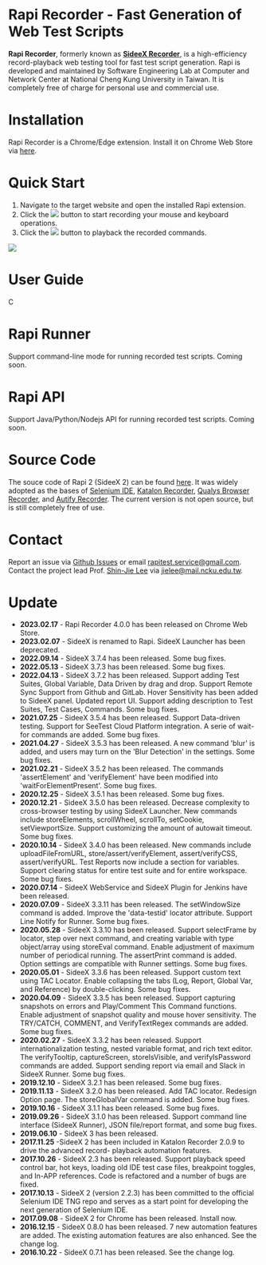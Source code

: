 # **Rapi Recorder** - Fast Generation of Web Test Scripts

**Rapi Recorder**, formerly known as [**SideeX Recorder**](https://sideex.io), is a high-efficiency record-playback web testing tool for fast test script generation. Rapi is developed and maintained by Software Engineering Lab at Computer and Network Center at National Cheng Kung University in Taiwan. It is completely free of charge for personal use and commercial use.

# Installation
Rapi Recorder is a Chrome/Edge extension. Install it on Chrome Web Store via [here](https://chrome.google.com/webstore/detail/rapi-recorder/ajondaiaeoipdkpjeoljbjimmfenohin).

# Quick Start
1. Navigate to the target website and open the installed Rapi extension.
2. Click the ![](https://i.imgur.com/rdPmd9i.png) button to start recording your mouse and keyboard operations.
3. Click the ![](https://i.imgur.com/OawkKO0.png) button to playback the recorded commands.

![](https://i.imgur.com/1swo0Vh.png)


# User Guide
C


# Rapi Runner
Support command-line mode for running recorded test scripts. Coming soon.

# Rapi API
Support Java/Python/Nodejs API for running recorded test scripts. Coming soon.

# Source Code
The souce code of Rapi 2 (SideeX 2) can be found [here](https://github.com/SideeX/sideex). It was widely adopted as the bases of [Selenium IDE](https://github.com/SeleniumHQ/selenium-ide/tree/v0.1), [Katalon Recorder](https://github.com/katalon-studio/katalon-recorder), [Qualys Browser Recorder](https://chrome.google.com/webstore/detail/qualys-browser-recorder/abnnemjpaacaimkkepphpkaiomnafldi), and [Autify Recorder](https://chrome.google.com/webstore/detail/autify-recorder/jggibfiodonlmkjbmlooehabjldddbgn). The current version is not open source, but is still completely free of use.

# Contact
Report an issue via [Github Issues](https://github.com/RapiTest/rapi/issues) or email rapitest.service@gmail.com. Contact the project lead Prof. [Shin-Jie Lee](https://www.csie.ncku.edu.tw/en/members/3) via jielee@mail.ncku.edu.tw. 

# Update
- **2023.02.17** - Rapi Recorder 4.0.0 has been released on Chrome Web Store.
- **2023.02.07** - SideeX is renamed to Rapi. SideeX Launcher has been deprecated.
- **2022.09.14** - SideeX 3.7.4 has been released. Some bug fixes.
- **2022.05.13** - SideeX 3.7.3 has been released. Some bug fixes.
- **2022.04.13** - SideeX 3.7.2 has been released. Support adding Test Suites, Global Variable, Data Driven by drag and drop. Support Remote Sync Support from Github and GitLab. Hover Sensitivity has been added to SideeX panel. Updated report UI. Support adding description to Test Suites, Test Cases, Commands. Some bug fixes.
- **2021.07.25** - SideeX 3.5.4 has been released. Support Data-driven testing. Support for SeeTest Cloud Platform integration. A serie of wait-for commands are added. Some bug fixes.
- **2021.04.27** - SideeX 3.5.3 has been released. A new command 'blur' is added, and users may turn on the 'Blur Detection' in the settings. Some bug fixes.
- **2021.02.21** - SideeX 3.5.2 has been released. The commands 'assertElement' and 'verifyElement' have been modified into 'waitForElementPresent'. Some bug fixes.
- **2020.12.25** - SideeX 3.5.1 has been released. Some bug fixes.
- **2020.12.21** - SideeX 3.5.0 has been released. Decrease complexity to cross-browser testing by using SideeX Launcher. New commands include storeElements, scrollWheel, scrollTo, setCookie, setViewportSize. Support customizing the amount of autowait timeout. Some bug fixes.
- **2020.10.14** - SideeX 3.4.0 has been released. New commands include uploadFileFromURL, store/assert/verifyElement, assert/verifyCSS, assert/verifyURL. Test Reports now include a section for variables. Support clearing status for entire test suite and for entire workspace. Some bug fixes.
- **2020.07.14** - SideeX WebService and SideeX Plugin for Jenkins have been released.
- **2020.07.09** - SideeX 3.3.11 has been released. The setWindowSize command is added. Improve the 'data-testid' locator attribute. Support Line Notify for Runner. Some bug fixes.
- **2020.05.28** - SideeX 3.3.10 has been released. Support selectFrame by locator, step over next command, and creating variable with type object/array using storeEval command. Enable adjustment of maximum number of periodical running. The assertPrint command is added. Option settings are compatible with Runner settings. Some bug fixes.
- **2020.05.01** - SideeX 3.3.6 has been released. Support custom text using TAC Locator. Enable collapsing the tabs (Log, Report, Global Var, and Reference) by double-clicking. Some bug fixes.
- **2020.04.09** - SideeX 3.3.5 has been released. Support capturing snapshots on errors and Play/Comment This Command functions. Enable adjustment of snapshot quality and mouse hover sensitivity. The TRY/CATCH, COMMENT, and VerifyTextRegex commands are added. Some bug fixes.
- **2020.02.27** - SideeX 3.3.2 has been released. Support internationalization testing, nested variable format, and rich text editor. The verifyTooltip, captureScreen, storeIsVisible, and verifyIsPassword commands are added. Support sending report via email and Slack in SideeX Runner. Some bug fixes.
- **2019.12.10** - SideeX 3.2.1 has been released. Some bug fixes.
- **2019.11.13** - SideeX 3.2.0 has been released. Add TAC locator. Redesign Option page. The storeGlobalVar command is added. Some bug fixes.
- **2019.10.16** - SideeX 3.1.1 has been released. Some bug fixes.
- **2019.09.26** - SideeX 3.1.0 has been released. Support command line interface (SideeX Runner), JSON file/report format, and some bug fixes.
- **2019.06.10** - SideeX 3 has been released.
- **2017.11.25** -SideeX 2 has been included in Katalon Recorder 2.0.9 to drive the advanced record- playback automation features.
- **2017.10.26** - SideeX 2.3 has been released. Support playback speed control bar, hot keys, loading old IDE test case files, breakpoint toggles, and In-APP references. Code is refactored and a number of bugs are fixed.
- **2017.10.13** - SideeX 2 (version 2.2.3) has been committed to the official Selenium IDE TNG repo and serves as a start point for developing the next generation of Selenium IDE.
- **2017.09.08** - SideeX 2 for Chrome has been released. Install now.
- **2016.12.15** - SideeX 0.8.0 has been released. 7 new automation features are added. The existing automation features are also enhanced. See the change log.
- **2016.10.22** - SideeX 0.7.1 has been released. See the change log.

